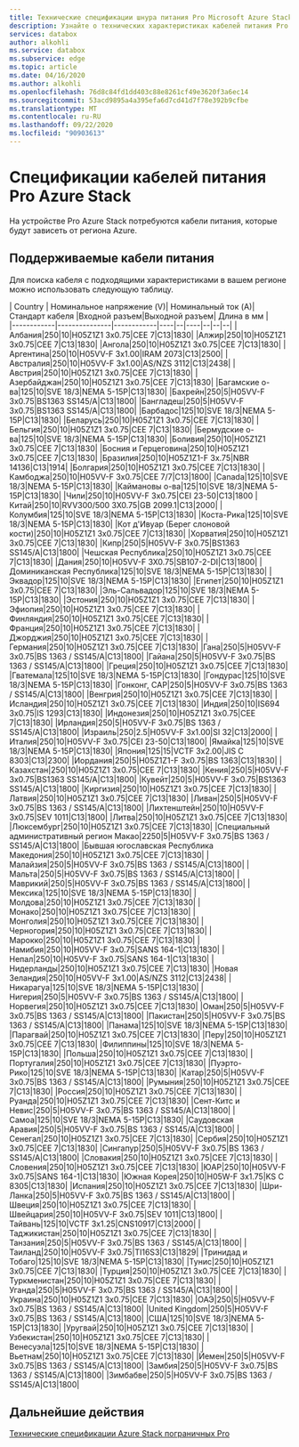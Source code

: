 ```yaml
---
title: Технические спецификации шнура питания Pro Microsoft Azure Stack в зависимости от расположения | Документация Майкрософт
description: Узнайте о технических характеристиках кабелей питания Pro для Azure Stack.
services: databox
author: alkohli
ms.service: databox
ms.subservice: edge
ms.topic: article
ms.date: 04/16/2020
ms.author: alkohli
ms.openlocfilehash: 76d8c84fd1dd403c88e8261cf49e3620f3a6ec14
ms.sourcegitcommit: 53acd9895a4a395efa6d7cd41d7f78e392b9cfbe
ms.translationtype: MT
ms.contentlocale: ru-RU
ms.lasthandoff: 09/22/2020
ms.locfileid: "90903613"
---
```

# <a name="azure-stack-edge-pro-power-cord-specifications"></a>Спецификации кабелей питания Pro Azure Stack

На устройстве Pro Azure Stack потребуются кабели питания, которые будут зависеть от региона Azure.

## <a name="supported-power-cords"></a>Поддерживаемые кабели питания

Для поиска кабеля с подходящими характеристиками в вашем регионе можно использовать следующую таблицу.

| Country    | Номинальное напряжение (V)| Номинальный ток (A)| Стандарт кабеля |Входной разъем|Выходной разъем| Длина в мм |  
|------------|---------------|------------|----|--|----|--|--|--|
|Албания|250|10|H05Z1Z1 3x0.75|CEE 7|C13|1830|
|Алжир|250|10|H05Z1Z1 3x0.75|CEE 7|C13|1830|
|Ангола|250|10|H05Z1Z1 3x0.75|CEE 7|C13|1830|
|Аргентина|250|10|H05VV-F 3x1.00|IRAM 2073|C13|2500|
|Австралия|250|10|H05VV-F 3x1.00|AS/NZS 3112|C13|2438|
|Австрия|250|10|H05Z1Z1 3x0.75|CEE 7|C13|1830|
|Азербайджан|250|10|H05Z1Z1 3x0.75|CEE 7|C13|1830|
|Багамские о-ва|125|10|SVE 18/3|NEMA 5-15P|C13|1830|
|Бахрейн|250|5|H05VV-F 3x0.75|BS1363 SS145/A|C13|1800|
|Бангладеш|250|5|H05VV-F 3x0.75|BS1363 SS145/A|C13|1800|
|Барбадос|125|10|SVE 18/3|NEMA 5-15P|C13|1830|
|Беларусь|250|10|H05Z1Z1 3x0.75|CEE 7|C13|1830|
|Бельгия|250|10|H05Z1Z1 3x0.75|CEE 7|C13|1830|
|Бермудские о-ва|125|10|SVE 18/3|NEMA 5-15P|C13|1830|
|Боливия|250|10|H05Z1Z1 3x0.75|CEE 7|C13|1830|
|Босния и Герцеговина|250|10|H05Z1Z1 3x0.75|CEE 7|C13|1830|
|Бразилия|250|10|H05Z1Z1-F 3x.75|NBR 14136|C13|1914|
|Болгария|250|10|H05Z1Z1 3x0.75|CEE 7|C13|1830|
|Камбоджа|250|10|H05VV-F 3x0.75|CEE 7/7|C13|1800|
|Canada|125|10|SVE 18/3|NEMA 5-15P|C13|1830|
|Каймановы о-ва|125|10|SVE 18/3|NEMA 5-15P|C13|1830|
|Чили|250|10|H05VV-F 3x0.75|CEI 23-50|C13|1800
|Китай|250|10|RVV300/500 3X0.75|GB 2099.1|C13|2000|
|Колумбия|125|10|SVE 18/3|NEMA 5-15P|C13|1830|
|Коста-Рика|125|10|SVE 18/3|NEMA 5-15P|C13|1830|
|Кот д'Ивуар (Берег слоновой кости)|250|10|H05Z1Z1 3x0.75|CEE 7|C13|1830|
|Хорватия|250|10|H05Z1Z1 3x0.75|CEE 7|C13|1830|
|Кипр|250|5|H05VV-F 3x0.75|BS1363 SS145/A|C13|1800|
|Чешская Республика|250|10|H05Z1Z1 3x0.75|CEE 7|C13|1830|
|Дания|250|10|H05VV-F 3X0.75|SB107-2-DI|C13|1800|
|Доминиканская Республика|125|10|SVE 18/3|NEMA 5-15P|C13|1830|
|Эквадор|125|10|SVE 18/3|NEMA 5-15P|C13|1830|
|Египет|250|10|H05Z1Z1 3x0.75|CEE 7|C13|1830|
|Эль-Сальвадор|125|10|SVE 18/3|NEMA 5-15P|C13|1830|
|Эстония|250|10|H05Z1Z1 3x0.75|CEE 7|C13|1830|
|Эфиопия|250|10|H05Z1Z1 3x0.75|CEE 7|C13|1830|
|Финляндия|250|10|H05Z1Z1 3x0.75|CEE 7|C13|1830|
|Франция|250|10|H05Z1Z1 3x0.75|CEE 7|C13|1830|
|Джорджия|250|10|H05Z1Z1 3x0.75|CEE 7|C13|1830|
|Германия|250|10|H05Z1Z1 3x0.75|CEE 7|C13|1830|
|Гана|250|5|H05VV-F 3x0.75|BS 1363 / SS145/A|C13|1800|
|Гайана|250|5|H05VV-F 3x0.75|BS 1363 / SS145/A|C13|1800|
|Греция|250|10|H05Z1Z1 3x0.75|CEE 7|C13|1830|
|Гватемала|125|10|SVE 18/3|NEMA 5-15P|C13|1830|
|Гондурас|125|10|SVE 18/3|NEMA 5-15P|C13|1830|
|Гонконг, САР|250|5|H05VV-F 3x0.75|BS 1363 / SS145/A|C13|1800|
|Венгрия|250|10|H05Z1Z1 3x0.75|CEE 7|C13|1830|
|Исландия|250|10|H05Z1Z1 3x0.75|CEE 7|C13|1830|
|Индия|250|10|IS694 3x0.75|IS 1293|C13|1830|
|Индонезия|250|10|H05Z1Z1 3x0.75|CEE 7|C13|1830|
|Ирландия|250|5|H05VV-F 3x0.75|BS 1363 / SS145/A|C13|1800|
|Израиль|250|2.5|H05VV-F 3x1.00|SI 32|C13|2000|
|Италия|250|10|H05VV-F 3x0.75|CEI 23-50|C13|1800|
|Ямайка|125|10|SVE 18/3|NEMA 5-15P|C13|1830|
|Япония|125|15|VCTF 3x2.00|JIS C 8303|C13|2300|
|Иордания|250|5|H05Z1Z1-F 3x0.75|BS 1363|C13|1830|
|Казахстан|250|10|H05Z1Z1 3x0.75|CEE 7|C13|1830|
|Кения|250|5|H05VV-F 3x0.75|BS1363 SS145/A|C13|1800|
|Кувейт|250|5|H05VV-F 3x0.75|BS1363 SS145/A|C13|1800|
|Киргизия|250|10|H05Z1Z1 3x0.75|CEE 7|C13|1830|
|Латвия|250|10|H05Z1Z1 3x0.75|CEE 7|C13|1830|
|Ливан|250|5|H05VV-F 3x0.75|BS 1363 / SS145/A|C13|1800|
|Лихтенштейн|250|10|H05VV-F 3x0.75|SEV 1011|C13|1800|
|Литва|250|10|H05Z1Z1 3x0.75|CEE 7|C13|1830|
|Люксембург|250|10|H05Z1Z1 3x0.75|CEE 7|C13|1830|
|Специальный административный регион Макао|2250|5|H05VV-F 3x0.75|BS 1363 / SS145/A|C13|1800|
|Бывшая югославская Республика Македония|250|10|H05Z1Z1 3x0.75|CEE 7|C13|1830|
|Малайзия|250|5|H05VV-F 3x0.75|BS 1363 / SS145/A|C13|1800|
|Мальта|250|5|H05VV-F 3x0.75|BS 1363 / SS145/A|C13|1800|
|Маврикий|250|5|H05VV-F 3x0.75|BS 1363 / SS145/A|C13|1800|
|Мексика|125|10|SVE 18/3|NEMA 5-15P|C13|1830|
|Молдова|250|10|H05Z1Z1 3x0.75|CEE 7|C13|1830|
|Монако|250|10|H05Z1Z1 3x0.75|CEE 7|C13|1830|
|Монголия|250|10|H05Z1Z1 3x0.75|CEE 7|C13|1830|
|Черногория|250|10|H05Z1Z1 3x0.75|CEE 7|C13|1830|
|Марокко|250|10|H05Z1Z1 3x0.75|CEE 7|C13|1830|
|Намибия|250|10|H05VV-F 3x0.75|SANS 164-1|C13|1830|
|Непал|250|10|H05VV-F 3x0.75|SANS 164-1|C13|1830|
|Нидерланды|250|10|H05Z1Z1 3x0.75|CEE 7|C13|1830|
|Новая Зеландия|250|10|H05VV-F 3x1.00|AS/NZS 3112|C13|2438|
|Никарагуа|125|10|SVE 18/3|NEMA 5-15P|C13|1830|
|Нигерия|250|5|H05VV-F 3x0.75|BS 1363 / SS145/A|C13|1800|
|Норвегия|250|10|H05Z1Z1 3x0.75|CEE 7|C13|1830|
|Оман|250|5|H05VV-F 3x0.75|BS 1363 / SS145/A|C13|1800|
|Пакистан|250|5|H05VV-F 3x0.75|BS 1363 / SS145/A|C13|1800|
|Панама|125|10|SVE 18/3|NEMA 5-15P|C13|1830|
|Парагвай|250|10|H05Z1Z1 3x0.75|CEE 7|C13|1830|
|Перу|250|10|H05Z1Z1 3x0.75|CEE 7|C13|1830|
|Филиппины|125|10|SVE 18/3|NEMA 5-15P|C13|1830|
|Польша|250|10|H05Z1Z1 3x0.75|CEE 7|C13|1830|
|Португалия|250|10|H05Z1Z1 3x0.75|CEE 7|C13|1830|
|Пуэрто-Рико|125|10|SVE 18/3|NEMA 5-15P|C13|1830|
|Катар|250|5|H05VV-F 3x0.75|BS 1363 / SS145/A|C13|1800|
|Румыния|250|10|H05Z1Z1 3x0.75|CEE 7|C13|1830|
|Россия|250|10|H05Z1Z1 3x0.75|CEE 7|C13|1830|
|Руанда|250|10|H05Z1Z1 3x0.75|CEE 7|C13|1830|
|Сент-Китс и Невис|250|5|H05VV-F 3x0.75|BS 1363 / SS145/A|C13|1800|
|Самоа|125|10|SVE 18/3|NEMA 5-15P|C13|1830|
|Саудовская Аравия|250|5|H05VV-F 3x0.75|BS 1363 / SS145/A|C13|1800|
|Сенегал|250|10|H05Z1Z1 3x0.75|CEE 7|C13|1830|
|Сербия|250|10|H05Z1Z1 3x0.75|CEE 7|C13|1830|
|Сингапур|250|5|H05VV-F 3x0.75|BS 1363 / SS145/A|C13|1800|
|Словакия|250|10|H05Z1Z1 3x0.75|CEE 7|C13|1830|
|Словения|250|10|H05Z1Z1 3x0.75|CEE 7|C13|1830|
|ЮАР|250|10|H05VV-F 3x0.75|SANS 164-1|C13|1830|
|Южная Корея|250|10|H05W-F 3x1.75|KS C 8305|C13|1830|
|Испания|250|10|H05Z1Z1 3x0.75|CEE 7|C13|1830|
|Шри-Ланка|250|5|H05VV-F 3x0.75|BS 1363 / SS145/A|C13|1800|
|Швеция|250|10|H05Z1Z1 3x0.75|CEE 7|C13|1830|
|Швейцария|250|10|H05VV-F 3x0.75|SEV 1011|C13|1800|
|Тайвань|125|10|VCTF 3x1.25|CNS10917|C13|2000|
|Таджикистан|250|10|H05Z1Z1 3x0.75|CEE 7|C13|1830|
|Танзания|250|5|H05VV-F 3x0.75|BS 1363 / SS145/A|C13|1800|
|Таиланд|250|10|H05VV-F 3x0.75|TI16S3|C13|1829|
|Тринидад и Тобаго|125|10|SVE 18/3|NEMA 5-15P|C13|1830|
|Тунис|250|10|H05Z1Z1 3x0.75|CEE 7|C13|1830|
|Турция|250|10|H05Z1Z1 3x0.75|CEE 7|C13|1830|
|Туркменистан|250|10|H05Z1Z1 3x0.75|CEE 7|C13|1830|
|Уганда|250|5|H05VV-F 3x0.75|BS 1363 / SS145/A|C13|1800|
|Украина|250|10|H05Z1Z1 3x0.75|CEE 7|C13|1830|
|ОАЭ|250|5|H05VV-F 3x0.75|BS 1363 / SS145/A|C13|1800|
|United Kingdom|250|5|H05VV-F 3x0.75|BS 1363 / SS145/A|C13|1800|
|США|125|10|SVE 18/3|NEMA 5-15P|C13|1830|
|Уругвай|250|10|H05Z1Z1 3x0.75|CEE 7|C13|1830|
|Узбекистан|250|10|H05Z1Z1 3x0.75|CEE 7|C13|1830|
|Венесуэла|125|10|SVE 18/3|NEMA 5-15P|C13|1830|
|Вьетнам|250|10|H05Z1Z1 3x0.75|CEE 7|C13|1830|
|Йемен|250|5|H05VV-F 3x0.75|BS 1363 / SS145/A|C13|1800|
|Замбия|250|5|H05VV-F 3x0.75|BS 1363 / SS145/A|C13|1800|
|Зимбабве|250|5|H05VV-F 3x0.75|BS 1363 / SS145/A|C13|1800|

## <a name="next-steps"></a>Дальнейшие действия

[Технические спецификации Azure Stack пограничных Pro](data-box-edge-technical-specifications-compliance.md)

